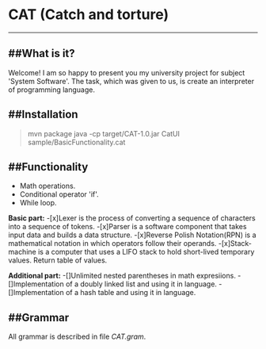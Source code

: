 # CAT (Catch and torture)
-------------------------

##What is it?
-------------

Welcome! 
I am so happy to present you my university project for subject 'System Software'. The task, which was given to us, is create an interpreter of programming language.


##Installation
--------------

>mvn package
java -cp target/CAT-1.0.jar CatUI sample/BasicFunctionality.cat


##Functionality
---------------

- Math operations.
- Conditional operator 'if'.
- While loop.

**Basic part:**
-[x]Lexer is the process of converting a sequence of characters into a sequence of tokens.
-[x]Parser is a software component that takes input data and builds a data structure.
-[x]Reverse Polish Notation(RPN) is a mathematical notation in which operators follow their operands.
-[x]Stack-machine is a computer that uses a LIFO stack to hold short-lived temporary values. Return table of values.

**Additional part:**
-[]Unlimited nested parentheses in math expresiions.
-[]Implementation of a doubly linked list and using it in language.
-[]Implementation of a hash table and using it in language.


##Grammar
---------

All grammar is described in file *CAT.gram*.




